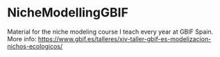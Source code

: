 # NicheModellingGBIF
Material for the niche modeling course I teach every year at GBIF Spain.
More info: https://www.gbif.es/talleres/xiv-taller-gbif-es-modelizacion-nichos-ecologicos/
